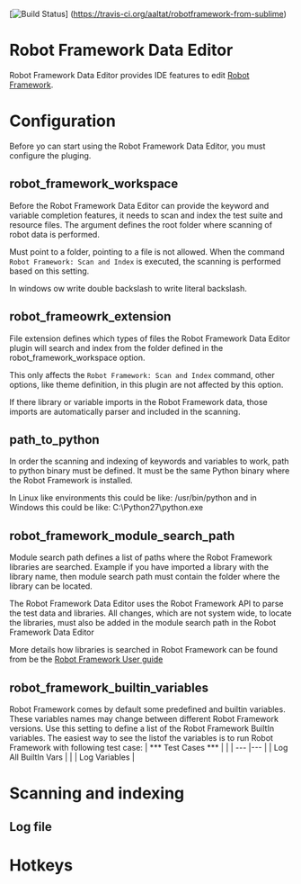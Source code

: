 [![Build Status](https://travis-ci.org/aaltat/robotframework-from-sublime.svg?branch=master)]
(https://travis-ci.org/aaltat/robotframework-from-sublime)

Robot Framework Data Editor
==========================
Robot Framework Data Editor provides IDE features to edit
[Robot Framework](http://robotframework.org/).

Configuration
=============
Before yo can start using the Robot Framework Data Editor, you must configure
the pluging.

robot_framework_workspace
-------------------------
Before the Robot Framework Data Editor can provide the keyword and
variable completion features, it needs to scan and index the test
suite and resource files. The argument defines the root folder where
scanning of robot data is performed.

Must point to a folder, pointing to a file is not allowed. When the command
`Robot Framework: Scan and Index` is executed, the scanning is performed
based on this setting.

In windows ow write double backslash to write literal backslash.

robot_frameowrk_extension
-------------------------
File extension defines which types of files the Robot Framework
Data Editor plugin will search and index from the folder defined
in the robot_framework_workspace option.

This only affects the `Robot Framework: Scan and Index` command,
other options, like theme definition, in this plugin are not affected by
this option.

If there library or variable imports in the Robot Framework data,
those imports are automatically parser and included in the scanning.

path_to_python
-------------
In order the scanning and indexing of keywords and variables to
work, path to python binary must be defined. It must be the same
Python binary where the Robot Framework is installed.

In Linux like environments this could be like: /usr/bin/python
and in Windows this could be like: C:\Python27\python.exe

robot_framework_module_search_path
----------------------------------
Module search path defines a list of paths where the Robot Framework libraries
are searched. Example if you have imported
a library with the library name, then module search path must
contain the folder where the library can be located.

The Robot Framework Data Editor uses the Robot Framework API to parse
the test data and libraries. All changes, which are not system
wide, to locate the libraries, must also be added in the
module search path in the Robot Framework Data Editor

More details how libraries is searched in Robot Framework can be
found from be the
[Robot Framework User guide](http://robotframework.org/robotframework/latest/RobotFrameworkUserGuide.html#module-search-path)

robot_framework_builtin_variables
---------------------------------
Robot Framework comes by default some predefined and builtin variables.
These variables names may change between different Robot Framework
versions. Use this setting to define a list of the Robot Framework BuiltIn variables.
The easiest way to see the listof  the variables is to run Robot Framework with following
test case:
|  *** Test Cases *** |   |
| --- |--- |
| Log All BuiltIn Vars |
|   | Log Variables |


Scanning and indexing
=====================

Log file
--------


Hotkeys
=======
